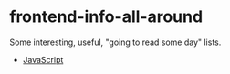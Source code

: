 # frontend-info-all-around

Some interesting, useful, "going to read some day" lists.

+ [JavaScript](javascript.md)